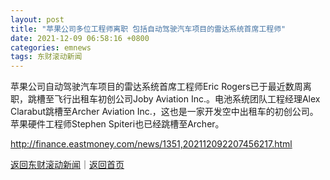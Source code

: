 ```yaml
---
layout: post
title: "苹果公司多位工程师离职 包括自动驾驶汽车项目的雷达系统首席工程师"
date: 2021-12-09 06:58:16 +0800
categories: emnews
tags: 东财滚动新闻
---
```


苹果公司自动驾驶汽车项目的雷达系统首席工程师Eric Rogers已于最近数周离职，跳槽至飞行出租车初创公司Joby Aviation Inc.。电池系统团队工程经理Alex Clarabut跳槽至Archer Aviation Inc.，这也是一家开发空中出租车的初创公司。苹果硬件工程师Stephen Spiteri也已经跳槽至Archer。

<http://finance.eastmoney.com/news/1351,202112092207456217.html>

[返回东财滚动新闻](//finews.withounder.com/emnews/)｜[返回首页](//finews.withounder.com/)
